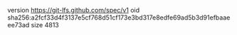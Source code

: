 version https://git-lfs.github.com/spec/v1
oid sha256:a2fcf33d4f3137e5cf768d51cf173e3bd317e8edfe69ad5b3d91efbaaeee73ad
size 4813
